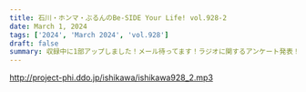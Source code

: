 ```yaml
---
title: 石川・ホンマ・ぶるんのBe-SIDE Your Life! vol.928-2
date: March 1, 2024
tags: ['2024', 'March 2024', 'vol.928']
draft: false
summary: 収録中に1部アップしました！メール待ってます！ラジオに関するアンケート発表！
---
```


http://project-phi.ddo.jp/ishikawa/ishikawa928_2.mp3